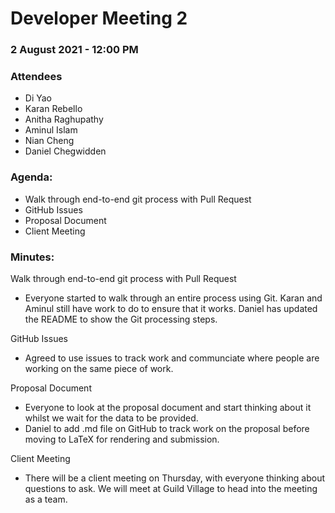 # Developer Meeting 2

### 2 August 2021 - 12:00 PM

### Attendees

- Di Yao
- Karan Rebello
- Anitha Raghupathy
- Aminul Islam
- Nian Cheng
- Daniel Chegwidden

### Agenda:

- Walk through end-to-end git process with Pull Request
- GitHub Issues
- Proposal Document
- Client Meeting

### Minutes:

Walk through end-to-end git process with Pull Request
- Everyone started to walk through an entire process using Git. Karan and Aminul still have work to do to ensure that it works. Daniel has updated the README to show the Git processing steps.

GitHub Issues
- Agreed to use issues to track work and communciate where people are working on the same piece of work.

Proposal Document
- Everyone to look at the proposal document and start thinking about it whilst we wait for the data to be provided.
- Daniel to add .md file on GitHub to track work on the proposal before moving to LaTeX for rendering and submission.

Client Meeting
- There will be a client meeting on Thursday, with everyone thinking about questions to ask. We will meet at Guild Village to head into the meeting as a team.
